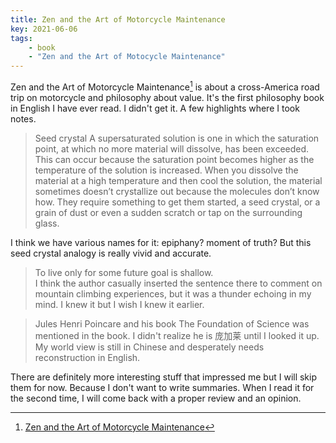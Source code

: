 ```yaml
---
title: Zen and the Art of Motorcycle Maintenance
key: 2021-06-06
tags: 
    - book 
    - "Zen and the Art of Motocycle Maintenance"
---
```

Zen and the Art of Motorcycle Maintenance[^1] is about a cross-America road trip on motorcycle and philosophy about value. It's the first philosophy book in English I have ever read. I didn't get it. 
A few highlights where I took notes. 

> Seed crystal
>A supersaturated solution is one in which the saturation point, at which no more material will dissolve, has been exceeded. This can occur because the saturation point becomes higher as the temperature of the solution is increased. When you dissolve the material at a high temperature and then cool the solution, the material sometimes doesn’t crystallize out because the molecules don’t know how. They require something to get them started, a seed crystal, or a grain of dust or even a sudden scratch or tap on the surrounding glass.  

I think we have various names for it: epiphany? moment of truth? But this seed crystal analogy is really vivid and accurate.

> To live only for some future goal is shallow.   
I think the author casually inserted the sentence there to comment on mountain climbing experiences, but it was a thunder echoing in my mind. I knew it but I wish I knew it earlier. 

> Jules Henri Poincare and his book The Foundation of Science was mentioned in the book. 
I didn't realize he is 庞加莱 until I looked it up. My world view is still in Chinese and desperately needs reconstruction in English. 

There are definitely more interesting stuff that impressed me but I will skip them for now. Because I don't want to write summaries. 
When I read it for the second time, I will come back with a proper review and an opinion. 

[^1]: [Zen and the Art of Motorcycle Maintenance](https://en.wikipedia.org/wiki/Zen_and_the_Art_of_Motorcycle_Maintenance) 
